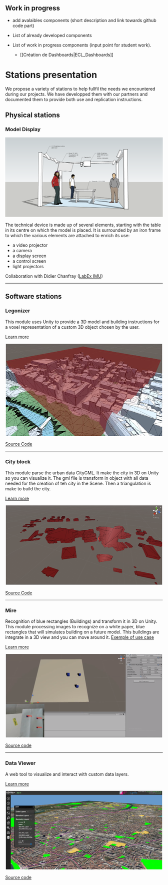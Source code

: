## Work in progress
- add avalaibles components (short description and link towards github code part)

 - List of already developed components
 - List of work in progress components (input point for student work).
    - [[Création de Dashboards|ECL_Dashboards]]


# Stations presentation

We propose a variety of stations to help fullfil the needs we encountered during our projects. We have developped them with our partners and documented them to provide both use and replication instructions. 

## Physical stations

### Model Display 
![erasme-imu](PartDieuModel/erasme-imu.png)

The technical device is made up of several elements, starting with the table in its centre on which the model is placed. It is surrounded by an iron frame to which the various elements are attached to enrich its use: 
* a video projector
* a camera
* a display screen
* a control screen
* light projectors


Collaboration with Didier Chanfray ([LabEx IMU](https://imu.universite-lyon.fr/))


***

## Software stations

### Legonizer
This module uses Unity to provide a 3D model and building instructions for a voxel representation of a custom 3D object chosen by the user.

[Learn more](Legonizer_module)
<p style="text-align:center;">
<img src="Doc/legonizer.png" alt="Home" width="500"/>
</p>

[Source Code](https://github.com/VCityTeam/DatAgora/tree/master/Lego-city-counter)
***
### City block
This module parse the urban data CityGML. It make the city in 3D on Unity so you can visualize it. The gml file is transform in object with all data needed for the creation of teh city in the Scene. Then a triangulation is make to build the city.<br>

[Learn more](Unity_GML_Parser_module)

<p style="text-align:center;">
<img src="Doc/CityBlock.PNG" alt="Home" width="500"/>
</p>

[Source Code](https://github.com/VCityTeam/DatAgora)
***
### Mire 
Recognition of blue rectangles (Buildings) and transform it in 3D on Unity. This module processing images to recognize on a white paper, blue rectangles that will simulates building on a future model. This buildings are integrate in a 3D view and you can move around it.
[Exemple of use case ](https://www.youtube.com/watch?v=AbVM-ZPWpCQ) <br>

[Learn more](Mire_module)

<p style="text-align:center;">
<img src="Doc/CaptureMire2.PNG" alt="Home" width="500"/>
</p>

[Source code](https://github.com/VCityTeam/DatAgora/tree/master/RecognitionCity)
***
### Data Viewer
A web tool to visualize and interact with custom data layers.

[Learn more](Data_Viewer_Module)

<p style="text-align:center;">
<img src="Doc/UD-Viz_vue.png" alt="Home" width="500"/>
</p>

[Source code](https://github.com/VCityTeam/UD-Viz)
